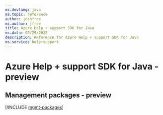 ```yaml
---
ms.devlang: java
ms.topic: reference
author: joshfree
ms.author: jfree
title: Azure Help + support SDK for Java
ms.data: 08/29/2022
description: Reference for Azure Help + support SDK for Java
ms.service: help+support
---
```

# Azure Help + support SDK for Java - preview

## Management packages - preview
[!INCLUDE [mgmt-packages](help-+-support-mgmt-index.md)]